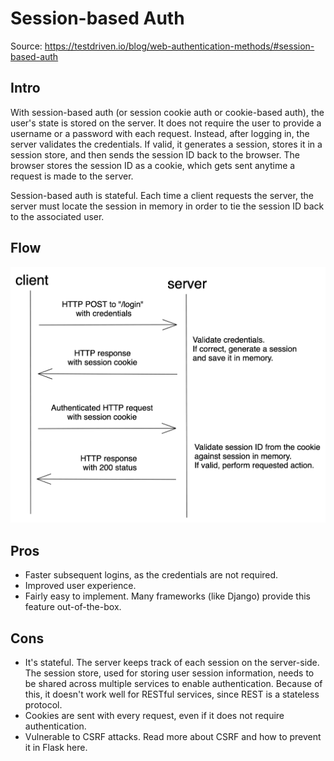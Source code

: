 # Session-based Auth

Source: https://testdriven.io/blog/web-authentication-methods/#session-based-auth

## Intro

With session-based auth (or session cookie auth or cookie-based auth), the user's state is stored on the server. It does not require the user to provide a username or a password with each request. Instead, after logging in, the server validates the credentials. If valid, it generates a session, stores it in a session store, and then sends the session ID back to the browser. The browser stores the session ID as a cookie, which gets sent anytime a request is made to the server.

Session-based auth is stateful. Each time a client requests the server, the server must locate the session in memory in order to tie the session ID back to the associated user.

## Flow

![003_Flow.png](_images/003_Flow.png)

## Pros
* Faster subsequent logins, as the credentials are not required.
* Improved user experience.
* Fairly easy to implement. Many frameworks (like Django) provide this feature out-of-the-box.
## Cons
* It's stateful. The server keeps track of each session on the server-side. The session store, used for storing user session information, needs to be shared across multiple services to enable authentication. Because of this, it doesn't work well for RESTful services, since REST is a stateless protocol.
* Cookies are sent with every request, even if it does not require authentication.
* Vulnerable to CSRF attacks. Read more about CSRF and how to prevent it in Flask here.